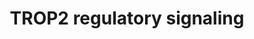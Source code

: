 ---
annotations:
- id: PW:0000003
  parent: signaling pathway
  type: Pathway Ontology
  value: signaling pathway
- id: PW:0000605
  parent: disease pathway
  type: Pathway Ontology
  value: cancer pathway
- id: DOID:10534
  parent: disease of cellular proliferation
  type: Disease Ontology
  value: stomach cancer
authors:
- Rex D A B
- Eweitz
- Khanspers
citedin: ''
communities: []
description: Schematic representation of TROP2 mediated signaling mechanism in different
  types of cancers
last-edited: 2024-07-18
ndex: null
organisms:
- Homo sapiens
redirect_from:
- /index.php/Pathway:WP5300
- /instance/WP5300
- /instance/WP5300_r134245
revision: r134245
schema-jsonld:
- '@context': https://schema.org/
  '@id': https://wikipathways.github.io/pathways/WP5300.html
  '@type': Dataset
  creator:
    '@type': Organization
    name: WikiPathways
  description: Schematic representation of TROP2 mediated signaling mechanism in different
    types of cancers
  keywords:
  - ABCC1
  - ACVRL1
  - ADAM10
  - ADAM17
  - AKT1
  - AP1
  - AR
  - BAX
  - BCL2
  - CASP3
  - CCND1
  - CCNE1
  - CD56
  - CDH1
  - CDK2
  - CDK4
  - CDKN1B
  - CDKN2A
  - CLDN1
  - CLDN7
  - CREB1
  - CTNNB1
  - Ca2+
  - EGFR
  - FN1
  - IGF1
  - IGF1R
  - IGF2
  - IGF2R
  - ITGA5
  - ITGB1
  - JAK2
  - JUN
  - MAPK1
  - MAPK3
  - MAPK8
  - MAPK9
  - MDK
  - MMP13
  - MMP2
  - MYC
  - NFKB1
  - NOTCH1
  - OCT3/4
  - PAK4
  - PARP1
  - PDPK1
  - PECAM1
  - PIK3R1
  - PRKAA2
  - PRKCA
  - PRKCD
  - PSA
  - PSEN1
  - PSEN2
  - PSMA
  - PTEN
  - PTK2
  - RAC1
  - RACK1
  - RB1
  - SOX2
  - SRC
  - STAT1
  - STAT3
  - SYP
  - TACSTD2
  - TLN1
  - TP63
  - VIM
  license: CC0
  name: TROP2 regulatory signaling
seo: CreativeWork
title: TROP2 regulatory signaling
wpid: WP5300
---